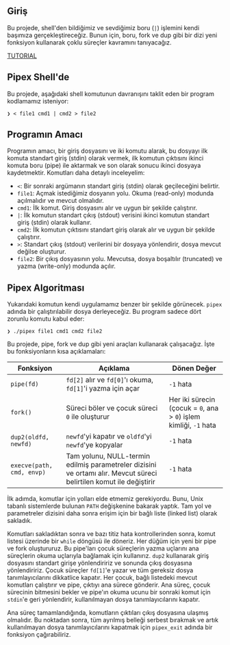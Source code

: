## Giriş

Bu projede, shell'den bildiğimiz ve sevdiğimiz boru (``|``) işlemini kendi başımıza gerçekleştireceğiz. Bunun için, boru, fork ve dup gibi bir dizi yeni fonksiyon kullanarak çoklu süreçler kavramını tanıyacağız.

[TUTORIAL](https://en.wikipedia.org/wiki/Pipeline_(Unix))

## Pipex Shell'de

Bu projede, aşağıdaki shell komutunun davranışını taklit eden bir program kodlamamız isteniyor:

```shell
❯ < file1 cmd1 | cmd2 > file2
```
## Programın Amacı

Programın amacı, bir giriş dosyasını ve iki komutu alarak, bu dosyayı ilk komuta standart giriş (stdin) olarak vermek, ilk komutun çıktısını ikinci komuta boru (pipe) ile aktarmak ve son olarak sonucu ikinci dosyaya kaydetmektir. Komutları daha detaylı inceleyelim:

- ``<``: Bir sonraki argümanın standart giriş (stdin) olarak geçileceğini belirtir.
- ``file1``: Açmak istediğimiz dosyanın yolu. Okuma (read-only) modunda açılmalıdır ve mevcut olmalıdır.
- ``cmd1``: İlk komut. Giriş dosyasını alır ve uygun bir şekilde çalıştırır.
- ``|``: İlk komutun standart çıkış (stdout) verisini ikinci komutun standart giriş (stdin) olarak kullanır.
- ``cmd2``: İlk komutun çıktısını standart giriş olarak alır ve uygun bir şekilde çalıştırır.
- ``>``: Standart çıkış (stdout) verilerini bir dosyaya yönlendirir, dosya mevcut değilse oluşturur.
- ``file2``: Bir çıkış dosyasının yolu. Mevcutsa, dosya boşaltılır (truncated) ve yazma (write-only) modunda açılır.

## Pipex Algoritması

Yukarıdaki komutun kendi uygulamamız benzer bir şekilde görünecek. ``pipex`` adında bir çalıştırılabilir dosya derleyeceğiz. Bu program sadece dört zorunlu komutu kabul eder:

```shell
❯ ./pipex file1 cmd1 cmd2 file2
```

Bu projede, pipe, fork ve dup gibi yeni araçları kullanarak çalışacağız. İşte bu fonksiyonların kısa açıklamaları:

| Fonksiyon            | Açıklama                                                         | Dönen Değer                                    |
|----------------------|------------------------------------------------------------------|------------------------------------------------|
| ``pipe(fd)``         | ``fd[2]`` alır ve ``fd[0]``'ı okuma, ``fd[1]``'i yazma için açar | ``-1`` hata                                   |
| ``fork()``           | Süreci böler ve çocuk süreci ``0`` ile oluşturur                 | Her iki sürecin (çocuk = ``0``, ana > ``0``) işlem kimliği, ``-1`` hata |
| ``dup2(oldfd, newfd)``| ``newfd``'yi kapatır ve ``oldfd``'yi ``newfd``'ye kopyalar      | ``-1`` hata                                   |
| ``execve(path, cmd, envp)`` | Tam yolunu, NULL-termin edilmiş parametreler dizisini ve ortamı alır. Mevcut süreci belirtilen komut ile değiştirir | ``-1`` hata       |

İlk adımda, komutlar için yolları elde etmemiz gerekiyordu. Bunu, Unix tabanlı sistemlerde bulunan ``PATH`` değişkenine bakarak yaptık. Tam yol ve parametreler dizisini daha sonra erişim için bir bağlı liste (linked list) olarak sakladık.

Komutları sakladıktan sonra ve bazı titiz hata kontrollerinden sonra, komut listesi üzerinde bir ``while`` döngüsü ile döneriz. Her düğüm için yeni bir pipe ve fork oluştururuz. Bu pipe'ları çocuk süreçlerin yazma uçlarını ana süreçlerin okuma uçlarıyla bağlamak için kullanırız. ``dup2`` kullanarak giriş dosyasını standart girişe yönlendiririz ve sonunda çıkış dosyasına yönlendiririz. Çocuk süreçler ``fd[1]``'e yazar ve tüm gereksiz dosya tanımlayıcılarını dikkatlice kapatır. Her çocuk, bağlı listedeki mevcut komutları çalıştırır ve pipe, çıktıyı ana sürece gönderir. Ana süreç, çocuk sürecinin bitmesini bekler ve pipe'ın okuma ucunu bir sonraki komut için ``stdin``'e geri yönlendirir, kullanılmayan dosya tanımlayıcılarını kapatır.

Ana süreç tamamlandığında, komutların çıktıları çıkış dosyasına ulaşmış olmalıdır. Bu noktadan sonra, tüm ayrılmış belleği serbest bırakmak ve artık kullanılmayan dosya tanımlayıcılarını kapatmak için ``pipex_exit`` adında bir fonksiyon çağırabiliriz.

